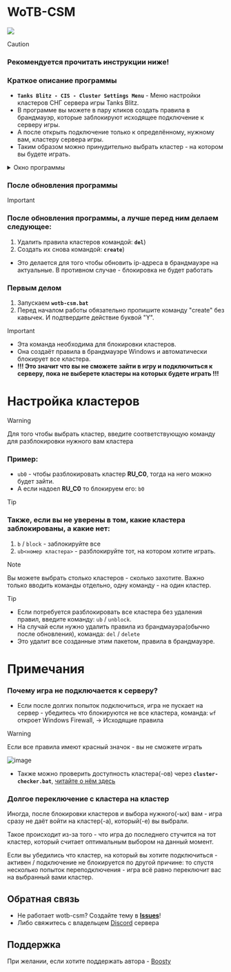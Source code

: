 # WoTB-CSM

![](https://repository-images.githubusercontent.com/470124242/8a45d49c-74da-4a70-a190-03046d1691ea)

> [!caution]
> ### Рекомендуется прочитать инструкции ниже!

### Краткое описание программы
- **`Tanks Blitz - CIS - Cluster Settings Menu`** - Меню настройки кластеров СНГ сервера игры Tanks Blitz.
- В программе вы можете в пару кликов создать правила в брандмауэр, которые заблокируют исходящее подключение к серверу игры.
- А после открыть подключение только к определённому, нужному вам, кластеру сервера игры.
- Таким образом можно принудительно выбрать кластер - на котором вы будете играть.

<details>
  <summary>Окно программы</summary>
  
  ![image](https://github.com/user-attachments/assets/4a5f7d8e-d837-4aee-9114-b75a4535e19a)

</details>


### После обновления программы
>[!important]
> ### После обновления программы, а лучше перед ним делаем следующее:
> 1. Удалить правила клаcтеров командой: **`del`**)
> 2. Cоздать их снова командой: **`create`**)
> - Это делается для того чтобы обновить ip-адреса в брандмауэре на актуальные. В противном случае - блокировка не будет работать

### Первым делом
1) Запускаем **`wotb-csm.bat`**
2) Перед началом работы обязательно пропишите команду "create" без кавычек. И подтвердите действие буквой "Y".
>[!important]
> - Эта команда необходима для блокировки кластеров.
> - Она создаёт правила в брандмауэре Windows и автоматически блокирует все кластера.
> - **!!! Это значит что вы не сможете зайти в игру и подключиться к серверу, пока не выберете кластеры на которых будете играть !!!**

# Настройка кластеров
> [!warning]
> Для того чтобы выбрать кластер, введите соответствующую команду для разблокировки нужного вам кластера

### Пример:
- `ub0` - чтобы разблокировать кластер **RU_C0**, тогда на него можно будет зайти.
- А если надоел **RU_C0** то блокируем его: `b0`

> [!tip]
> ### Также, если вы не уверены в том, какие кластера заблокированы, а какие нет:
> 1. `b` / `block` - заблокируйте все
> 2. `ub<номер кластера>` - разблокируйте тот, на котором хотите играть.

>[!note]
> Вы можете выбрать столько кластеров - сколько захотите. Важно только вводить команды отдельно, одну команду - на один кластер.

> [!tip]
> - Если потребуется разблокировать все кластера без удаления правил, введите команду: `ub` / `unblock`.
> - На случай если нужно удалить правила из брандмауэра(обычно после обновления), команда: `del` / `delete`
> - Это удалит все созданные этим пакетом, правила в брандмауэре.


# Примечания

  ### Почему игра не подключается к серверу?
  
  - Если после долгих попыток подключиться, игра не пускает на сервер - убедитесь что блокируются не все кластера, команда: `wf` откроет Windows Firewall, -> Исходящие правила
  > [!warning]
  > Если все правила имеют красный значок - вы не сможете играть
  > 
  > ![image](https://github.com/user-attachments/assets/08f0d0ed-2f8e-44a6-b6d1-d8390ca042ab)
  
  - Также можно проверить доступность кластера(-ов) через **`cluster-checker.bat`**, [читайте о нём здесь](https://github.com/N3M1X10/wotb-csm/blob/master/cluster-checker-guide.md)


### Долгое переключение с кластера на кластер

Иногда, после блокировки кластеров и выбора нужного(-ых) вам - игра сразу не даёт войти на кластер(-а), который(-е) вы выбрали.

Такое происходит из-за того - что игра до последнего стучится на тот кластер, который считает оптимальным выбором на данный момент.

Если вы убедились что кластер, на который вы хотите подключиться - активен / подключение не блокируется по другой причине: то спустя несколько попыток переподключения - игра всё равно переключит вас на выбранный вами кластер.  



## Обратная связь
- Не работает wotb-csm? Создайте тему в **[Issues](https://github.com/N3M1X10/wotb-csm/issues)**!
- Либо свяжитесь с владельцем [Discord](https://discord.gg/2jJ3Qn4) сервера

## Поддержка
При желании, если хотите поддержать автора - [Boosty](https://boosty.to/nemix/donate)
